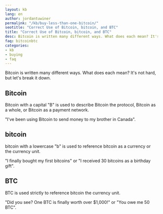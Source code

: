```yaml
---
layout: kb
lang: en
author: jordantuwiner
permalink: "/kb/buy-less-than-one-bitcoin/"
seotitle: "Correct Use of Bitcoin, bitcoin, and BTC"
title: "Correct Use of Bitcoin, bitcoin, and BTC"
desc: Bitcoin is written many different ways. What does each mean? It's not hard, but let's break it down.
faq: bitcoinbtc
categories: 
- kb
- buying
- faq
---
```

Bitcoin is written many different ways. What does each mean? It's not hard, but let's break it down.

## Bitcoin

Bitcoin with a capital "B" is used to describe Bitcoin the protocol, Bitcoin as a whole, or Bitcoin as a payment network.

"I've been using Bitcoin to send money to my brother in Canada".

## bitcoin

bitcoin with a lowercase "b" is used to reference bitcoin as a currency or the currency unit.

"I finally bought my first bitcoins" or "I received 30 bitcoins as a birthday gift".

## BTC

BTC is used strictly to reference bitcoin the currency unit.

"Did you see? One BTC is finally worth over $1,000!" or "You owe me 50 BTC". 